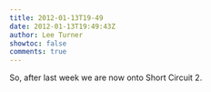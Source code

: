 ```yaml
---
title: 2012-01-13T19-49
date: 2012-01-13T19:49:43Z
author: Lee Turner
showtoc: false
comments: true
---
```


So, after last week we are now onto Short Circuit 2.

